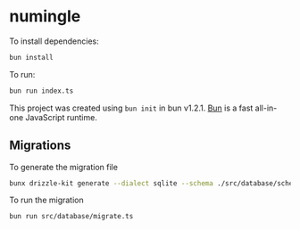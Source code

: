# numingle

To install dependencies:

```bash
bun install
```

To run:

```bash
bun run index.ts
```

This project was created using `bun init` in bun v1.2.1. [Bun](https://bun.sh) is a fast all-in-one JavaScript runtime.


## Migrations

To generate the migration file
```bash
bunx drizzle-kit generate --dialect sqlite --schema ./src/database/schema.ts
```

To run the migration
```bash
bun run src/database/migrate.ts
```